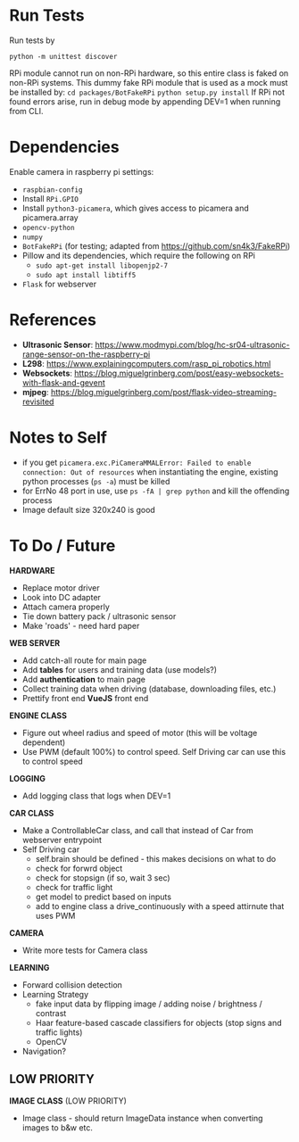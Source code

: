 # Run Tests
Run tests by
```
python -m unittest discover
```
RPi module cannot run on non-RPi hardware, so this entire class is faked on non-RPi systems. This dummy fake RPi module that is used as a mock must be installed by:
    `cd packages/BotFakeRPi`
    `python setup.py install`
If RPi not found errors arise, run in debug mode by appending DEV=1 when running from CLI.

# Dependencies
Enable camera in raspberry pi settings:
  - `raspbian-config`
  - Install `RPi.GPIO`
  - Install `python3-picamera`, which gives access to picamera and picamera.array
- `opencv-python`
- `numpy`
- `BotFakeRPi` (for testing; adapted from https://github.com/sn4k3/FakeRPi)
- Pillow and its dependencies, which require the following on RPi
  - `sudo apt-get install libopenjp2-7`
  - `sudo apt install libtiff5`
- `Flask` for webserver


# References
- **Ultrasonic Sensor**: https://www.modmypi.com/blog/hc-sr04-ultrasonic-range-sensor-on-the-raspberry-pi
- **L298**: https://www.explainingcomputers.com/rasp_pi_robotics.html
- **Websockets**: https://blog.miguelgrinberg.com/post/easy-websockets-with-flask-and-gevent
- **mjpeg**: https://blog.miguelgrinberg.com/post/flask-video-streaming-revisited

# Notes to Self
- if you get `picamera.exc.PiCameraMMALError: Failed to enable connection: Out of resources` when instantiating the engine, existing python processes (`ps -a`) must be killed
- for ErrNo 48 port in use, use `ps -fA | grep python` and kill the offending process
- Image default size 320x240 is good


# To Do / Future
**HARDWARE**
- Replace motor driver
- Look into DC adapter
- Attach camera properly
- Tie down battery pack / ultrasonic sensor
- Make 'roads' - need hard paper

**WEB SERVER**
- Add catch-all route for main page
- Add **tables** for users and training data (use models?)
- Add **authentication** to main page
- Collect training data when driving (database, downloading files, etc.)
- Prettify front end **VueJS** front end

**ENGINE CLASS**
- Figure out wheel radius and speed of motor (this will be voltage dependent)
- Use PWM (default 100%) to control speed. Self Driving car can use this to control speed

**LOGGING**
- Add logging class that logs when DEV=1

**CAR CLASS**
- Make a ControllableCar class, and call that instead of Car from webserver entrypoint
- Self Driving car
    - self.brain should be defined - this makes decisions on what to do
    - check for forwrd object
    - check for stopsign (if so, wait 3 sec)
    - check for traffic light
    - get model to predict based on inputs 
    - add to engine class a drive_continuously with a speed attirnute that uses PWM

**CAMERA**
- Write more tests for Camera class

**LEARNING**
- Forward collision detection
- Learning Strategy
    - fake input data by flipping image / adding noise / brightness / contrast
    - Haar feature-based cascade classifiers for objects (stop signs and traffic lights)
    - OpenCV
- Navigation?


**LOW PRIORITY**
--------------------
**IMAGE CLASS** (LOW PRIORITY)
- Image class - should return ImageData instance when converting images to b&w etc.
